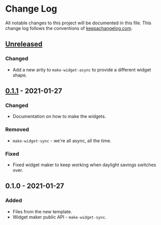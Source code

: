 # Change Log
All notable changes to this project will be documented in this file. This change log follows the conventions of [keepachangelog.com](http://keepachangelog.com/).

## [Unreleased]
### Changed
- Add a new arity to `make-widget-async` to provide a different widget shape.

## [0.1.1] - 2021-01-27
### Changed
- Documentation on how to make the widgets.

### Removed
- `make-widget-sync` - we're all async, all the time.

### Fixed
- Fixed widget maker to keep working when daylight savings switches over.

## 0.1.0 - 2021-01-27
### Added
- Files from the new template.
- Widget maker public API - `make-widget-sync`.

[Unreleased]: https://github.com/your-name/icon-prep/compare/0.1.1...HEAD
[0.1.1]: https://github.com/your-name/icon-prep/compare/0.1.0...0.1.1
